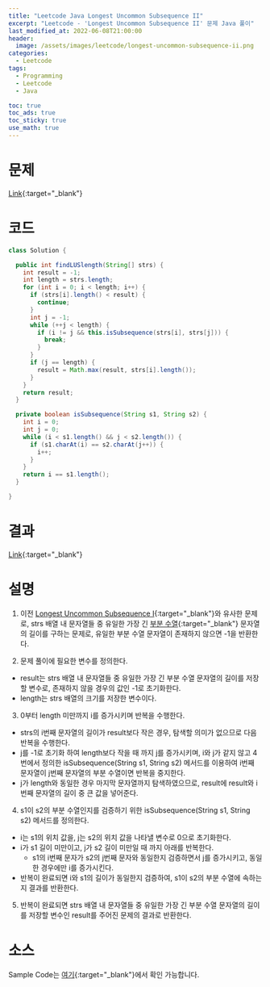 ```yaml
---
title: "Leetcode Java Longest Uncommon Subsequence II"
excerpt: "Leetcode - 'Longest Uncommon Subsequence II' 문제 Java 풀이"
last_modified_at: 2022-06-08T21:00:00
header:
  image: /assets/images/leetcode/longest-uncommon-subsequence-ii.png
categories:
  - Leetcode
tags:
  - Programming
  - Leetcode
  - Java

toc: true
toc_ads: true
toc_sticky: true
use_math: true
---
```

# 문제
[Link](https://leetcode.com/problems/longest-uncommon-subsequence-ii/){:target="_blank"}

# 코드
```java
class Solution {

  public int findLUSlength(String[] strs) {
    int result = -1;
    int length = strs.length;
    for (int i = 0; i < length; i++) {
      if (strs[i].length() < result) {
        continue;
      }
      int j = -1;
      while (++j < length) {
        if (i != j && this.isSubsequence(strs[i], strs[j])) {
          break;
        }
      }
      if (j == length) {
        result = Math.max(result, strs[i].length());
      }
    }
    return result;
  }

  private boolean isSubsequence(String s1, String s2) {
    int i = 0;
    int j = 0;
    while (i < s1.length() && j < s2.length()) {
      if (s1.charAt(i) == s2.charAt(j++)) {
        i++;
      }
    }
    return i == s1.length();
  }

}
```

# 결과
[Link](https://leetcode.com/submissions/detail/717257423/){:target="_blank"}

# 설명
1. 이전 [Longest Uncommon Subsequence I](../longest-uncommon-subsequence-i){:target="_blank"}와 유사한 문제로, strs 배열 내 문자열들 중 유일한 가장 긴 [부분 수열](https://en.wikipedia.org/wiki/Subsequence){:target="_blank"} 문자열의 길이를 구하는 문제로, 유일한 부분 수열 문자열이 존재하지 않으면 -1을 반환한다.

2. 문제 풀이에 필요한 변수를 정의한다.
- result는 strs 배열 내 문자열들 중 유일한 가장 긴 부분 수열 문자열의 길이를 저장할 변수로, 존재하지 않을 경우의 값인 -1로 초기화한다.
- length는 strs 배열의 크기를 저장한 변수이다.

3. 0부터 length 미만까지 i를 증가시키며 반복을 수행한다.
- strs의 i번째 문자열의 길이가 result보다 작은 경우, 탐색할 의미가 없으므로 다음 반복을 수행한다.
- j를 -1로 초기화 하여 length보다 작을 때 까지 j를 증가시키며, i와 j가 같지 않고 4번에서 정의한 isSubsequence(String s1, String s2) 메서드를 이용하여 i번째 문자열이 j번째 문자열의 부분 수열이면 반복을 중지한다.
- j가 length와 동일한 경우 마지막 문자열까지 탐색하였으므로, result에 result와 i번째 문자열의 길이 중 큰 값을 넣어준다.

4. s1이 s2의 부분 수열인지를 검증하기 위한 isSubsequence(String s1, String s2) 메서드를 정의한다.
- i는 s1의 위치 값을, j는 s2의 위치 값을 나타낼 변수로 0으로 초기화한다.
- i가 s1 길이 미만이고, j가 s2 길이 미만일 때 까지 아래를 반복한다.
  - s1의 i번째 문자가 s2의 j번째 문자와 동일한지 검증하면서 j를 증가시키고, 동일한 경우에만 i를 증가시킨다.
- 반복이 완료되면 i와 s1의 길이가 동일한지 검증하여, s1이 s2의 부분 수열에 속하는지 결과를 반환한다.

5. 반복이 완료되면 strs 배열 내 문자열들 중 유일한 가장 긴 부분 수열 문자열의 길이를 저장할 변수인 result를 주어진 문제의 결과로 반환한다.

# 소스
Sample Code는 [여기](https://github.com/GracefulSoul/leetcode/blob/master/src/main/java/gracefulsoul/problems/LongestUncommonSubsequenceII.java){:target="_blank"}에서 확인 가능합니다.